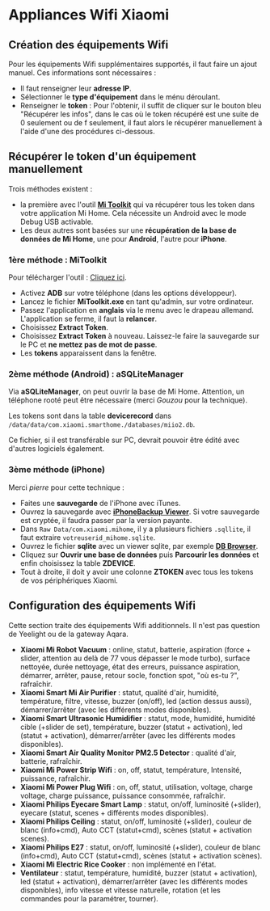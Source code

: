 # Appliances Wifi Xiaomi

## Création des équipements Wifi

Pour les équipements Wifi supplémentaires supportés, il faut faire un ajout manuel. Ces informations sont nécessaires :
* Il faut renseigner leur **adresse IP**.
* Sélectionner le **type d'équipement** dans le ménu déroulant.
* Renseigner le **token** : Pour l'obtenir, il suffit de cliquer sur le bouton bleu "Récupérer les infos", dans le cas où le token récupéré est une suite de 0 seulement ou de f seulement, il faut alors le récupérer manuellement à l'aide d'une des procédures ci-dessous.

## Récupérer le token d'un équipement manuellement

Trois méthodes existent :
* la première avec l'outil **[Mi Toolkit](https://github.com/ultrara1n/MiToolkit)** qui va récupérer tous les token dans votre application Mi Home. Cela nécessite un Android avec le mode Debug USB activable.
* Les deux autres sont basées sur une **récupération de la base de données de Mi Home**, une pour **Android**, l'autre pour **iPhone**.

### 1ère méthode : MiToolkit

Pour télécharger l'outil : [Cliquez ici](https://github.com/ultrara1n/MiToolkit/releases).

* Activez **ADB** sur votre téléphone (dans les options développeur).
* Lancez le fichier **MiToolkit.exe** en tant qu'admin, sur votre ordinateur.
* Passez l'application en **anglais** via le menu avec le drapeau allemand. L'application se ferme, il faut la **relancer**.
* Choisissez **Extract Token**.
* Choisissez **Extract Token** à nouveau. Laissez-le faire la sauvegarde sur le PC et **ne mettez pas de mot de passe**.
* Les **tokens** apparaissent dans la fenêtre.

### 2ème méthode (Android) : aSQLiteManager

Via **aSQLiteManager**, on peut ouvrir la base de Mi Home. Attention, un téléphone rooté peut être nécessaire (merci _Gouzou_ pour la technique).

Les tokens sont dans la table **devicerecord** dans `/data/data/com.xiaomi.smarthome./databases/miio2.db`.

Ce fichier, si il est transférable sur PC, devrait pouvoir être édité avec d'autres logiciels également.

### 3ème méthode (iPhone)

Merci _pierre_ pour cette technique :

* Faites une **sauvegarde** de l'iPhone avec iTunes.
* Ouvrez la sauvegarde avec **[iPhoneBackup Viewer](http://www.imactools.com/iphonebackupviewer/)**. Si votre sauvegarde est cryptée, il faudra passer par la version payante.
* Dans `Raw Data/com.xiaomi.mihome`, il y a plusieurs fichiers `.sqllite`, il faut extraire `votreuserid_mihome.sqlite`.
* Ouvrez le fichier **sqlite** avec un viewer sqlite, par exemple **[DB Browser](http://sqlitebrowser.org)**.
* Cliquez sur **Ouvrir une base de données** puis **Parcourir les données** et enfin choisissez la table **ZDEVICE**.
* Tout à droite, il doit y avoir une colonne **ZTOKEN** avec tous les tokens de vos périphériques Xiaomi.

## Configuration des équipements Wifi

Cette section traite des équipements Wifi additionnels. Il n'est pas question de Yeelight ou de la gateway Aqara.

* **Xiaomi Mi Robot Vacuum** : online, statut, batterie, aspiration (force + slider, attention au delà de 77 vous dépasser le mode turbo), surface nettoyée, durée nettoyage, état des erreurs, puissance aspiration, démarrer, arrêter, pause, retour socle, fonction spot, "où es-tu ?", rafraîchir.
* **Xiaomi Smart Mi Air Purifier** : statut, qualité d'air, humidité, température, filtre, vitesse, buzzer (on/off), led (action dessus aussi), démarrer/arrêter (avec les différents modes disponibles).
* **Xiaomi Smart Ultrasonic Humidifier** : statut, mode, humidité, humidité cible (+slider de set), température, buzzer (statut + activation), led (statut + activation), démarrer/arrêter (avec les différents modes disponibles).
* **Xiaomi Smart Air Quality Monitor PM2.5 Detector** : qualité d'air, batterie, rafraîchir.
* **Xiaomi Mi Power Strip Wifi** : on, off, statut, température, Intensité, puissance, rafraîchir.
* **Xiaomi Mi Power Plug Wifi** : on, off, statut, utilisation, voltage, charge voltage, charge puissance, puissance consommée, rafraîchir.
* **Xiaomi Philips Eyecare Smart Lamp** : statut, on/off, luminosité (+slider), eyecare (statut, scenes + différents modes disponibles).
* **Xiaomi Philips Ceiling** : statut, on/off, luminosité (+slider), couleur de blanc (info+cmd), Auto CCT (statut+cmd), scènes (statut + activation scenes).
* **Xiaomi Philips E27** : statut, on/off, luminosité (+slider), couleur de blanc (info+cmd), Auto CCT (statut+cmd), scènes (statut + activation scènes).
* **Xiaomi Mi Electric Rice Cooker** : non implémenté en l'état.
* **Ventilateur** : statut, température, humidité, buzzer (statut + activation), led (statut + activation), démarrer/arrêter (avec les différents modes disponibles), info vitesse et vitesse naturelle, rotation (et les commandes pour la paramétrer, tourner).